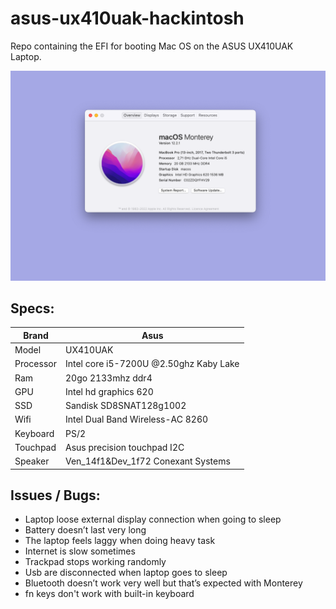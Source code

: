 # asus-ux410uak-hackintosh
Repo containing the EFI for booting Mac OS on the ASUS UX410UAK Laptop.

![success one](Images/success1.png)

## Specs:

| Brand | Asus |
| --- | --- |
| Model | UX410UAK |
| Processor | Intel core i5-7200U @2.50ghz Kaby Lake |
| Ram | 20go 2133mhz ddr4 |
| GPU | Intel hd graphics 620 |
| SSD | Sandisk SD8SNAT128g1002 |
| Wifi | Intel Dual Band Wireless-AC 8260 |
| Keyboard | PS/2 |
| Touchpad | Asus precision touchpad I2C |
| Speaker | Ven_14f1&Dev_1f72 Conexant Systems |

## Issues / Bugs:

- Laptop loose external display connection when going to sleep
- Battery doesn’t last very long
- The laptop feels laggy when doing heavy task
- Internet is slow sometimes
- Trackpad stops working randomly
- Usb are disconnected when laptop goes to sleep
- Bluetooth doesn’t work very well but that’s expected with Monterey
- fn keys don't work with built-in keyboard
